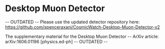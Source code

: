 # Desktop Muon Detector
-- OUTDATED -- 
Please use the updated detector repository here:
https://github.com/spenceraxani/CosmicWatch-Desktop-Muon-Detector-v2

The supplementary material for the Desktop Muon Detector --
ArXiv article: arXiv:1606.01196 [physics.ed-ph]
-- OUTDATED -- 
